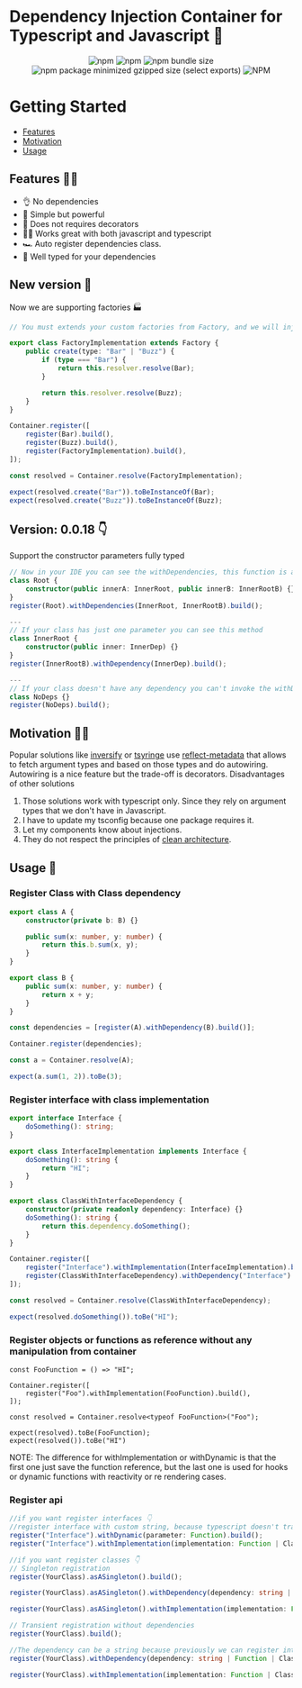 # Dependency Injection Container for Typescript and Javascript 💉

<p align="center">
    <img alt="npm" src="https://img.shields.io/npm/v/ts-injecty">
    <img alt="npm" src="https://img.shields.io/npm/dt/ts-injecty">
    <img alt="npm bundle size" src="https://img.shields.io/bundlephobia/min/ts-injecty">
    <img alt="npm package minimized gzipped size (select exports)" src="https://img.shields.io/bundlejs/size/ts-injecty">
    <img alt="NPM" src="https://img.shields.io/npm/l/ts-injecty">
</p>

# Getting Started

-   [Features](#features)
-   [Motivation](#motivation)
-   [Usage](#usage)

## Features 🏋️‍♂️

-   👌 No dependencies
-   🚀 Simple but powerful
-   🎄 Does not requires decorators
-   🏋️‍♂️ Works great with both javascript and typescript
-   🏎️ Auto register dependencies class.
-   🧩 Well typed for your dependencies

## New version 🚀

Now we are supporting factories 🏭

```typescript
// You must extends your custom factories from Factory, and we will inject automatically the resolver in your factory.

export class FactoryImplementation extends Factory {
    public create(type: "Bar" | "Buzz") {
        if (type === "Bar") {
            return this.resolver.resolve(Bar);
        }

        return this.resolver.resolve(Buzz);
    }
}

Container.register([
    register(Bar).build(),
    register(Buzz).build(),
    register(FactoryImplementation).build(),
]);

const resolved = Container.resolve(FactoryImplementation);

expect(resolved.create("Bar")).toBeInstanceOf(Bar);
expect(resolved.create("Buzz")).toBeInstanceOf(Buzz);
```

## Version: 0.0.18 👇

Support the constructor parameters fully typed

```typescript
// Now in your IDE you can see the withDependencies, this function is automatically generated only when your class has more than one argument.
class Root {
    constructor(public innerA: InnerRoot, public innerB: InnerRootB) {}
}
register(Root).withDependencies(InnerRoot, InnerRootB).build();

---
// If your class has just one parameter you can see this method
class InnerRoot {
    constructor(public inner: InnerDep) {}
}
register(InnerRootB).withDependency(InnerDep).build();

---
// If your class doesn't have any dependency you can't invoke the withDependency.
class NoDeps {}
register(NoDeps).build();
```

## Motivation 🏃‍♀️

Popular solutions like [inversify](https://inversify.io/) or [tsyringe](https://github.com/microsoft/tsyringe) use [reflect-metadata](https://github.com/rbuckton/reflect-metadata) that allows to fetch argument types and based on
those types and do autowiring. Autowiring is a nice feature but the trade-off is decorators.
Disadvantages of other solutions

1.  Those solutions work with typescript only. Since they rely on argument types that we don't have in Javascript.
2.  I have to update my tsconfig because one package requires it.
3.  Let my components know about injections.
4.  They do not respect the principles of [clean architecture](https://blog.cleancoder.com/uncle-bob/2012/08/13/the-clean-architecture.html).

## Usage 🥁

### Register Class with Class dependency

```typescript
export class A {
    constructor(private b: B) {}

    public sum(x: number, y: number) {
        return this.b.sum(x, y);
    }
}

export class B {
    public sum(x: number, y: number) {
        return x + y;
    }
}

const dependencies = [register(A).withDependency(B).build()];

Container.register(dependencies);

const a = Container.resolve(A);

expect(a.sum(1, 2)).toBe(3);
```

### Register interface with class implementation

```typescript
export interface Interface {
    doSomething(): string;
}

export class InterfaceImplementation implements Interface {
    doSomething(): string {
        return "HI";
    }
}

export class ClassWithInterfaceDependency {
    constructor(private readonly dependency: Interface) {}
    doSomething(): string {
        return this.dependency.doSomething();
    }
}

Container.register([
    register("Interface").withImplementation(InterfaceImplementation).build(),
    register(ClassWithInterfaceDependency).withDependency("Interface").build(),
]);

const resolved = Container.resolve(ClassWithInterfaceDependency);

expect(resolved.doSomething()).toBe("HI");
```

### Register objects or functions as reference without any manipulation from container

    const FooFunction = () => "HI";

    Container.register([
        register("Foo").withImplementation(FooFunction).build(),
    ]);

    const resolved = Container.resolve<typeof FooFunction>("Foo");

    expect(resolved).toBe(FooFunction);
    expect(resolved()).toBe("HI")

NOTE: The difference for withImplementation or withDynamic is that the first one just save the function reference, but the last one is used for hooks or dynamic functions with reactivity or re rendering cases.

### Register api

```typescript
//if you want register interfaces 👇
//register interface with custom string, because typescript doesn't transpile interfaces.
register("Interface").withDynamic(parameter: Function).build();
register("Interface").withImplementation(implementation: Function | Class | object).build();

//if you want register classes 👇
// Singleton registration
register(YourClass).asASingleton().build();

register(YourClass).asASingleton().withDependency(dependency: string | Function | Class).build();

register(YourClass).asASingleton().withImplementation(implementation: Function | Class | object).build();

// Transient registration without dependencies
register(YourClass).build();

//The dependency can be a string because previously we can register interfaces.
register(YourClass).withDependency(dependency: string | Function | Class).build();

register(YourClass).withImplementation(implementation: Function | Class | object).build();
```
